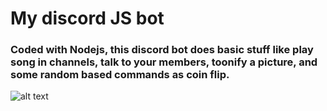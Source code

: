 # My discord JS bot
### Coded with Nodejs, this discord bot does basic stuff like play song in channels, talk to your members, toonify a picture, and some random based commands as coin flip.


![alt text](https://github.com/ArthurSenpaii/discord-bot/blob/master/Chachi/media/chachi.png?raw=true)

